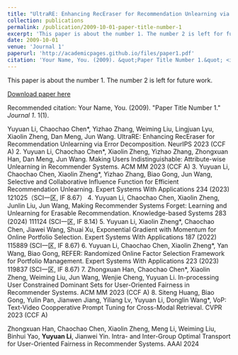 ```yaml
---
title: "UltraRE: Enhancing RecEraser for Recommendation Unlearning via Error Decomposition"
collection: publications
permalink: /publication/2009-10-01-paper-title-number-1
excerpt: 'This paper is about the number 1. The number 2 is left for future work.'
date: 2009-10-01
venue: 'Journal 1'
paperurl: 'http://academicpages.github.io/files/paper1.pdf'
citation: 'Your Name, You. (2009). &quot;Paper Title Number 1.&quot; <i>Journal 1</i>. 1(1).'
---
```

This paper is about the number 1. The number 2 is left for future work.

[Download paper here](http://academicpages.github.io/files/paper1.pdf)

Recommended citation: Your Name, You. (2009). "Paper Title Number 1." <i>Journal 1</i>. 1(1).

Yuyuan Li, Chaochao Chen*, Yizhao Zhang, Weiming Liu, Lingjuan Lyu, Xiaolin Zheng, Dan Meng, Jun Wang. UltraRE: Enhancing RecEraser for Recommendation Unlearning via Error Decomposition. NeurIPS 2023 (CCF A)
2.	Yuyuan Li, Chaochao Chen*, Xiaolin Zheng, Yizhao Zhang, Zhongxuan Han, Dan Meng, Jun Wang. Making Users Indistinguishable: Attribute-wise Unlearning in Recommender Systems. ACM MM 2023 (CCF A)
3.	Yuyuan Li, Chaochao Chen, Xiaolin Zheng*, Yizhao Zhang, Biao Gong, Jun Wang, Selective and Collaborative Influence Function for Efficient Recommendation Unlearning. Expert Systems With Applications 234 (2023) 121025（SCI一区, IF 8.67）
4.	Yuyuan Li, Chaochao Chen, Xiaolin Zheng, Junlin Liu, Jun Wang, Making Recommender Systems Forget: Learning and Unlearning for Erasable Recommendation. Knowledge-based Systems 283 (2024) 111124 (SCI一区, IF 8.14)
5.	Yuyuan Li, Xiaolin Zheng*, Chaochao Chen, Jiawei Wang, Shuai Xu, Exponential Gradient with Momentum for Online Portfolio Selection. Expert Systems With Applications 187 (2022) 115889 (SCI一区, IF 8.67)
6.	Yuyuan Li, Chaochao Chen, Xiaolin Zheng*, Yan Wang, Biao Gong, REFER: Randomized Online Factor Selection Framework for Portfolio Management. Expert Systems With Applications 223 (2023) 119837 (SCI一区, IF 8.67)
7.	Zhongxuan Han, Chaochao Chen*, Xiaolin Zheng, Weiming Liu, Jun Wang, Wenjie Cheng, Yuyuan Li. In-processing User Constrained Dominant Sets for User-Oriented Fairness in Recommender Systems. ACM MM 2023 (CCF A)
8.	Siteng Huang, Biao Gong, Yulin Pan, Jianwen Jiang, Yiliang Lv, Yuyuan Li, Donglin Wang*, VoP: Text-Video Coopperative Prompt Tuning for Cross-Modal Retrieval. CVPR 2023 (CCF A)

Zhongxuan Han, Chaochao Chen, Xiaolin Zheng, Meng Li, Weiming Liu, Binhui Yao, **Yuyuan Li**, Jianwei Yin. Intra- and Inter-Group Optimal Transport for User-Oriented Fairness in Recommender Systems. AAAI 2024